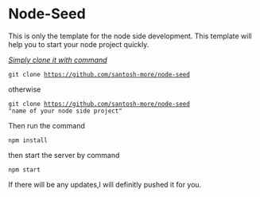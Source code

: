 
# Node-Seed
This is only the template for the node side development.
This template will help you to start your node project quickly.

<i><u>Simply clone it with command</u></i>

<code>git clone https://github.com/santosh-more/node-seed</code>

otherwise 

<code>git clone https://github.com/santosh-more/node-seed "name of your node side project"</code>

Then run the command

<code>npm install</code>

then start the server by command

<code>npm start</code>

If there will be any updates,I will definitly pushed it for you.

